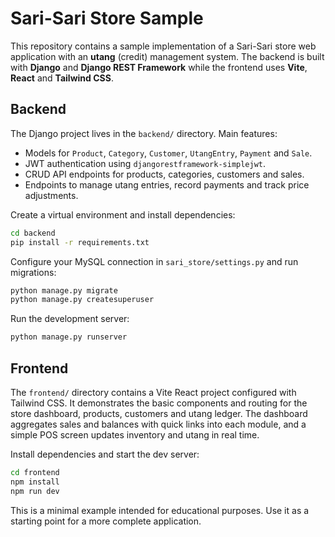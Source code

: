 # Sari-Sari Store Sample

This repository contains a sample implementation of a Sari-Sari store web application with an **utang** (credit) management system. The backend is built with **Django** and **Django REST Framework** while the frontend uses **Vite**, **React** and **Tailwind CSS**.

## Backend

The Django project lives in the `backend/` directory. Main features:

- Models for `Product`, `Category`, `Customer`, `UtangEntry`, `Payment` and `Sale`.
- JWT authentication using `djangorestframework-simplejwt`.
- CRUD API endpoints for products, categories, customers and sales.
- Endpoints to manage utang entries, record payments and track price adjustments.

Create a virtual environment and install dependencies:

```bash
cd backend
pip install -r requirements.txt
```

Configure your MySQL connection in `sari_store/settings.py` and run migrations:

```bash
python manage.py migrate
python manage.py createsuperuser
```

Run the development server:

```bash
python manage.py runserver
```

## Frontend

The `frontend/` directory contains a Vite React project configured with Tailwind CSS. It demonstrates the basic components and routing for the store dashboard, products, customers and utang ledger. The dashboard aggregates sales and balances with quick links into each module, and a simple POS screen updates inventory and utang in real time.

Install dependencies and start the dev server:

```bash
cd frontend
npm install
npm run dev
```

This is a minimal example intended for educational purposes. Use it as a starting point for a more complete application.
